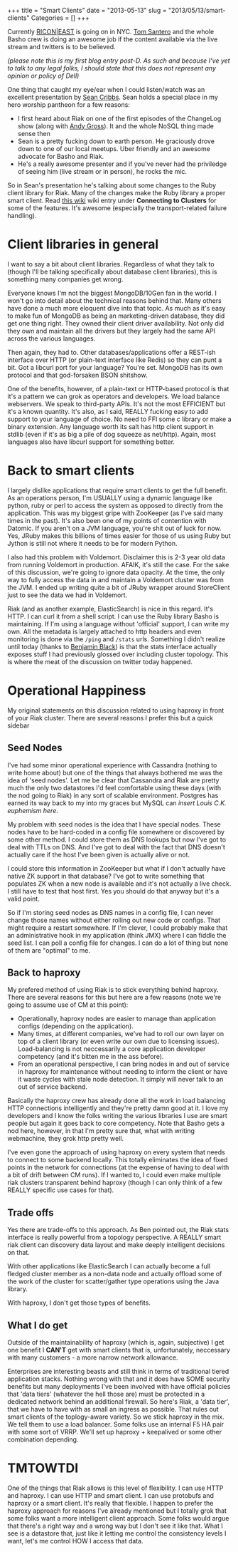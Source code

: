+++
title = "Smart Clients"
date = "2013-05-13"
slug = "2013/05/13/smart-clients"
Categories = []
+++

Currently [RICON|EAST](http://ricon.io/east.html) is going on in NYC. [Tom Santero](https://twitter.com/tsantero) and the whole Basho crew is doing an awesome job if the content available via the live stream and twitters is to be believed.
<!--more-->

_(please note this is my first blog entry post-D. As such and because I've yet to talk to any legal folks, I should state that this does not represent any opinion or policy of Dell)_

One thing that caught my eye/ear when I could listen/watch was an excellent presentation by [Sean Cribbs](https://twitter.com/seancribbs). Sean holds a special place in my hero worship pantheon for a few reasons:

- I first heard about Riak on one of the first episodes of the ChangeLog show (along with [Andy Gross](https://twitter.com/argv0)). It and the whole NoSQL thing made sense then
- Sean is a pretty fucking down to earth person. He graciously drove down to one of our local meetups. Uber friendly and an awesome advocate for Basho and Riak.
- He's a really awesome presenter and if you've never had the priviledge of seeing him (live stream or in person), he rocks the mic.

So in Sean's presentation he's talking about some changes to the Ruby client library for Riak. Many of the changes make the Ruby library a proper smart client. Read [this wiki](https://github.com/basho/riak-ruby-client/wiki/Connecting-to-Riak) wiki entry under **Connecting to Clusters** for some of the features. It's awesome (especially the transport-related failure handling).

# Client libraries in general
I want to say a bit about client libraries. Regardless of what they talk to (though I'll be talking specifically about database client libraries), this is something many companies get wrong.

Everyone knows I'm not the biggest MongoDB/10Gen fan in the world. I won't go into detail about the technical reasons behind that. Many others have done a much more eloquent dive into that topic.
As much as it's easy to make fun of MongoDB as being an marketing-driven database, they did get one thing right. They owned their client driver availability. Not only did they own and maintain all the drivers but they largely had the same API across the various languages.

Then again, they had to. Other databases/applications offer a REST-ish interface over HTTP (or plain-text interface like Redis) so they can punt a bit. Got a libcurl port for your language? You're set. MongoDB has its own protocol and that god-forsaken BSON shitshow.

One of the benefits, however, of a plain-text or HTTP-based protocol is that it's a pattern we can grok as operators and developers. We load balance webservers. We speak to third-party APIs. It's not the most EFFICIENT but it's a known quantity. It's also, as I said, REALLY fucking easy to add support to your language of choice. No need to FFI some c library or make a binary extension. Any language worth its salt has http client support in stdlib (even if it's as big a pile of dog squeeze as net/http). Again, most languages also have libcurl support for something better.

# Back to smart clients
I largely dislike applications that require smart clients to get the full benefit. As an operations person, I'm USUALLY using a dynamic language like python, ruby or perl to access the system as opposed to directly from the application. This was my biggest gripe with ZooKeeper (as I've said many times in the past). It's also been one of my points of contention with Datomic. If you aren't on a JVM language, you're shit out of luck for now. Yes, JRuby makes this billions of times easier for those of us using Ruby but Jython is still not where it needs to be for modern Python.

I also had this problem with Voldemort. Disclaimer this is 2-3 year old data from running Voldemort in production. AFAIK, it's still the case. For the sake of this discussion, we're going to ignore data opacity. At the time, the only way to fully access the data in and maintain a Voldemort cluster was from the JVM. I ended up writing quite a bit of JRuby wrapper around StoreClient just to see the data we had in Voldemort.

Riak (and as another example, ElasticSearch) is nice in this regard. It's HTTP. I can curl it from a shell script. I can use the Ruby library Basho is maintaining. If I'm using a language without 'official' support, I can write my own. All the metadata is largely attached to http headers and even monitoring is done via the `/ping` and `/stats` urls. Something I didn't realize until today (thanks to [Benjamin Black](https://twitter.com/b6n)) is that the stats interface actually exposes stuff I had previously glossed over including cluster topology. This is where the meat of the discussion on twitter today happened.

# Operational Happiness 
My original statements on this discussion related to using haproxy in front of your Riak cluster. There are several reasons I prefer this but a quick sidebar

## Seed Nodes
I've had some minor operational experience with Cassandra (nothing to write home about) but one of the things that always bothered me was the idea of 'seed nodes'. Let me be clear that Cassandra and Riak are pretty much the only two datastores I'd feel comfortable using these days (with the nod going to Riak) in any sort of scalable environment. Postgres has earned its way back to my into my graces but MySQL can _insert Louis C.K. euphemism here_.

My problem with seed nodes is the idea that I have special nodes. These nodes have to be hard-coded in a config file somewhere or discovered by some other method. I could store them as DNS lookups but now I've got to deal with TTLs on DNS. And I've got to deal with the fact that DNS doesn't actually care if the host I've been given is actually alive or not.

I could store this information in ZooKeeper but what if I don't actually have native ZK support in that database? I've got to write something that populates ZK when a new node is available and it's not actually a live check. I still have to test that host first. Yes you should do that anyway but it's a valid point.

So if I'm storing seed nodes as DNS names in a config file, I can never change those names without either rolling out new code or configs. That might require a restart somewhere. If I'm clever, I could probably make that an administrative hook in my application (think JMX) where I can fiddle the seed list. I can poll a config file for changes. I can do a lot of thing but none of them are "optimal" to me.

## Back to haproxy
My prefered method of using Riak is to stick everything behind haproxy. There are several reasons for this but here are a few reasons (note we're going to assume use of CM at this point):

- Operationally, haproxy nodes are easier to manage than application configs (depending on the application).
- Many times, at different companies, we've had to roll our own layer on top of a client library (or even write our own due to licensing issues). Load-balancing is not neccessarily a core application developer competency (and it's bitten me in the ass before).
- From an operational perspective, I can bring nodes in and out of service in haproxy for maintenance without needing to inform the client or have it waste cycles with stale node detection. It simply will never talk to an out of service backend.

Basically the haproxy crew has already done all the work in load balancing HTTP connections intelligently and they're pretty damn good at it. I love my developers and I know the folks writing the various libraries I use are smart people but again it goes back to core competency. Note that Basho gets a nod here, however, in that I'm pretty sure that, what with writing webmachine, they grok http pretty well.

I've even gone the approach of using haproxy on every system that needs to connect to some backend locally. This totally eliminates the idea of fixed points in the network for connections (at the expense of having to deal with a bit of drift between CM runs). If I wanted to, I could even make multiple riak clusters transparent behind haproxy (though I can only think of a few REALLY specific use cases for that).

## Trade offs
Yes there are trade-offs to this approach. As Ben pointed out, the Riak stats interface is really powerful from a topology perspective. A REALLY smart riak client can discovery data layout and make deeply intelligent decisions on that.

With other applications like ElasticSearch I can actually become a full fledged cluster member as a non-data node and actually offload some of the work of the cluster for scatter/gather type operations using the Java library.

With haproxy, I don't get those types of benefits.

## What I do get
Outside of the maintainability of haproxy (which is, again, subjective) I get one benefit I **CAN'T** get with smart clients that is, unfortunately, neccessary with many customers - a more narrow network allowance.

Enterprises are interesting beasts and still think in terms of traditional tiered application stacks. Nothing wrong with that and it does have SOME security benefits but many deployments I've been involved with have official policies that 'data tiers' (whatever the hell those are) must be protected in a dedicated network behind an additional firewall. So here's Riak, a 'data tier', that we have to have with as small an ingress as possible. That rules out smart clients of the toplogy-aware variety. So we stick haproxy in the mix. We tell them to use a load balancer. Some folks use an internal F5 HA pair with some sort of VRRP. We'll set up haproxy + keepalived or some other combination depending.

# TMTOWTDI
One of the things that Riak allows is this level of flexibility. I can use HTTP and haproxy. I can use HTTP and smart client. I can use protobufs and haproxy or a smart client. It's really that flexible. I happen to prefer the haproxy approach for reasons I've already mentioned but I totally grok that some folks want a more intelligent client approach. Some folks would argue that there's a right way and a wrong way but I don't see it like that. What I see is a datastore that, just like it letting me control the consistency levels I want, let's me control HOW I access that data.
